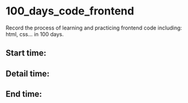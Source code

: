 # 100_days_code_frontend
Record the process of learning and practicing frontend code including: html, css... in 100 days.
## Start time:
## Detail time:
## End time:
